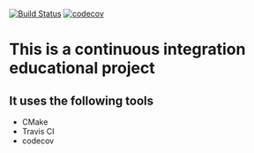 
[![Build Status](https://travis-ci.com/diaa3007/CI_test.svg?branch=master)](https://travis-ci.com/diaa3007/CI_test/)	[![codecov](https://codecov.io/gh/diaa3007/CI_test/branch/master/graph/badge.svg)](https://codecov.io/gh/diaa3007/CI_test)



# This is a continuous integration educational project

## It uses the following tools
- CMake
- Travis CI
- codecov